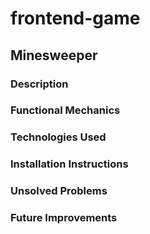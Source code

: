 # frontend-game
## Minesweeper
### Description
### Functional Mechanics
### Technologies Used
### Installation Instructions
### Unsolved Problems
### Future Improvements